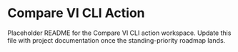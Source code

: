 <!-- markdownlint-disable-next-line MD041 -->
# Compare VI CLI Action

Placeholder README for the Compare VI CLI action workspace. Update this file with
project documentation once the standing-priority roadmap lands.
